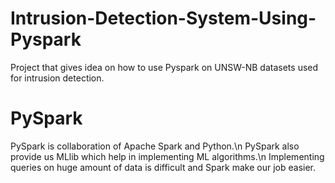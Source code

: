 # Intrusion-Detection-System-Using-Pyspark
Project that gives idea on how to use Pyspark on UNSW-NB datasets used for intrusion detection.
# PySpark
PySpark is collaboration of Apache Spark and Python.\n
PySpark also provide us MLlib which help in implementing ML algorithms.\n
Implementing queries on huge amount of data is difficult and Spark make our job easier.
